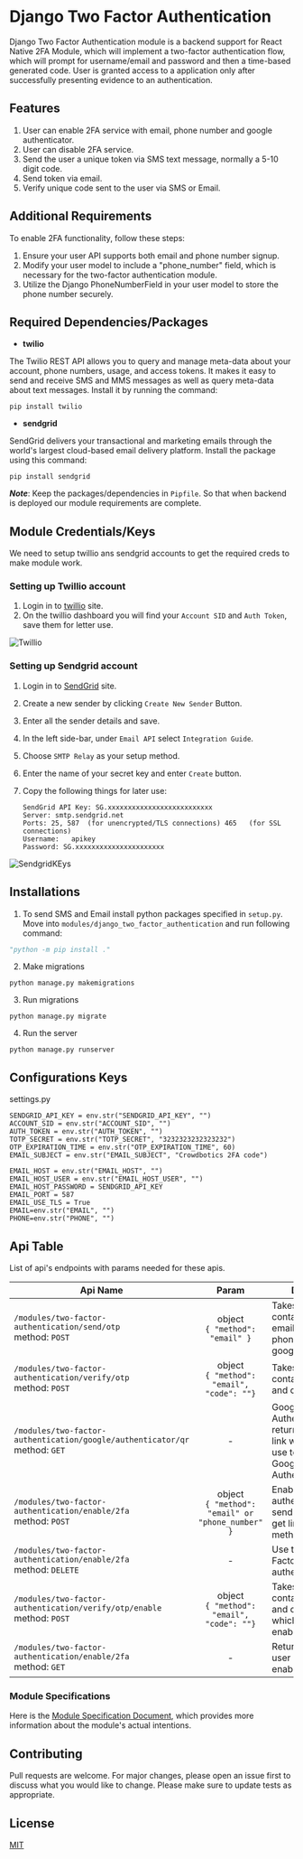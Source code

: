 # Django Two Factor Authentication
Django Two Factor Authentication module is a backend support for React Native 2FA Module, which will implement a two-factor authentication flow, which will prompt for username/email and password and then a time-based generated code. User is granted access to a application only after successfully presenting evidence to an authentication.

## Features
1. User can enable 2FA service with email, phone number and google authenticator.
2. User can disable 2FA service.
3. Send the user a unique token via SMS text message, normally a 5-10 digit code.
4. Send token via email.
5. Verify unique code sent to the user via SMS or Email.

## Additional Requirements
To enable 2FA functionality, follow these steps:
1. Ensure your user API supports both email and phone number signup.
2. Modify your user model to include a "phone_number" field, which is necessary for the two-factor authentication module.
3. Utilize the Django PhoneNumberField in your user model to store the phone number securely.

## Required Dependencies/Packages
* **twilio**

The Twilio REST API allows you to query and manage meta-data about your account, phone numbers, usage, and access tokens. It makes it easy to send and receive SMS and MMS messages as well as query meta-data about text messages.
Install it by running the command:
```console
pip install twilio
```

* **sendgrid**

SendGrid delivers your transactional and marketing emails through the world's largest cloud-based email delivery platform.
Install the package using this command:
```console
pip install sendgrid
```
***Note***: Keep the packages/dependencies in `Pipfile`. So that when backend is deployed our module requirements are complete.

## Module Credentials/Keys
We need to setup twillio ans sendgrid accounts to get the required creds to make module work.

### Setting up Twillio account
1. Login in to [twillio](https://www.twilio.com/login) site.
2. On the twillio dashboard you will find your `Account SID` and `Auth Token`, save them for letter use.

![Twillio](https://user-images.githubusercontent.com/76822297/227456078-ddba88d4-e9bf-4207-af06-94fe34d895fd.png)


### Setting up Sendgrid account
1. Login in to [SendGrid](https://signup.sendgrid.com/) site.
2. Create a new sender by clicking `Create New Sender` Button.
3. Enter all the sender details and save.
4. In the left side-bar, under `Email API` select `Integration Guide`.
5. Choose `SMTP Relay` as your setup method.
6. Enter the name of your secret key and enter `Create` button.
7. Copy the following things for later use:

    ```
    SendGrid API Key: SG.xxxxxxxxxxxxxxxxxxxxxxxxxx
    Server:	smtp.sendgrid.net
    Ports: 25, 587	(for unencrypted/TLS connections) 465	(for SSL connections)
    Username:	apikey
    Password: SG.xxxxxxxxxxxxxxxxxxxxxx
    ```
 ![SendgridKEys](https://user-images.githubusercontent.com/76822297/227455983-9d1e7191-52ee-4c52-8052-c4bf68a64f38.png)



## Installations

1. To send SMS and Email install python packages specified in `setup.py`. Move into `modules/django_two_factor_authentication` and run following command: 

```py
"python -m pip install ."
```

2. Make migrations
```
python manage.py makemigrations
```

3. Run migrations
```
python manage.py migrate
```

4. Run the server
```
python manage.py runserver
```

## Configurations Keys
settings.py
```
SENDGRID_API_KEY = env.str("SENDGRID_API_KEY", "")
ACCOUNT_SID = env.str("ACCOUNT_SID", "")
AUTH_TOKEN = env.str("AUTH_TOKEN", "")
TOTP_SECRET = env.str("TOTP_SECRET", "3232323232323232")
OTP_EXPIRATION_TIME = env.str("OTP_EXPIRATION_TIME", 60)
EMAIL_SUBJECT = env.str("EMAIL_SUBJECT", "Crowdbotics 2FA code")

EMAIL_HOST = env.str("EMAIL_HOST", "")
EMAIL_HOST_USER = env.str("EMAIL_HOST_USER", "")
EMAIL_HOST_PASSWORD = SENDGRID_API_KEY
EMAIL_PORT = 587
EMAIL_USE_TLS = True
EMAIL=env.str("EMAIL", "")
PHONE=env.str("PHONE", "")
```

## Api Table
List of api's endpoints with params needed for these apis.

| Api Name                                                                          |                          Param                          | Description                                                                                                  |
|-----------------------------------------------------------------------------------|:-------------------------------------------------------:|--------------------------------------------------------------------------------------------------------------|
| `/modules/two-factor-authentication/send/otp` <br /> method: `POST`               |          object <br />`{ "method": "email" }`           | Takes an object containing method email, phone_number or google_authenticator                                |
| `/modules/two-factor-authentication/verify/otp` <br /> method: `POST`             |    object <br /> `{ "method": "email", "code": ""}`     | Takes object containing method and code                                                                      |
| `/modules/two-factor-authentication/google/authenticator/qr` <br /> method: `GET` |                            -                            | Google Authenticator will return the QR code link which you can use to register on Google Authenticator App. |
| `/modules/two-factor-authentication/enable/2fa` <br /> method: `POST`             | object <br /> `{ "method": "email" or "phone_number" }` | Enable Two factor authentication and send email, sms or get link to your given method.                       |
| `/modules/two-factor-authentication/enable/2fa` <br /> method: `DELETE`           |                            -                            | Use to disable Two Factor authentication.                                                                    |
| `/modules/two-factor-authentication/verify/otp/enable ` <br /> method: `POST`     |    object <br /> `{ "method": "email", "code": ""}`     | Takes object containing method and code and verify which users has enable 2FA.                               |
| `/modules/two-factor-authentication/enable/2fa ` <br /> method: `GET`             |                            -                            | Return details about user have 2FA is enabled or disabled.                                                   |

### Module Specifications
Here is the [Module Specification Document](https://docs.google.com/document/d/1b0jb2yn19mH8lJ7vD-YiCDS4M0PUvt4Lnw3kc12D1pM/edit?usp=sharing), which provides more information about the module's actual intentions.

## Contributing

Pull requests are welcome. For major changes, please open an issue first to discuss what you would like to change.
Please make sure to update tests as appropriate.

## License

[MIT](https://choosealicense.com/licenses/mit/)
